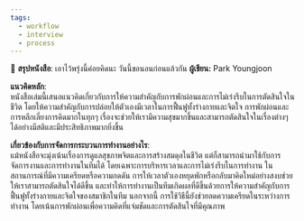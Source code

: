 ```yaml
---
tags:
  - workflow
  - interview
  - process
---
```



📖 **สรุปหนังสือ**: เอาไว้พรุ่งนี้ค่อยคิดนะ วันนี้ขอนอนก่อนแล้วกัน
**ผู้เขียน:** Park Youngjoon

**แนวคิดหลัก**:  
หนังสือเล่มนี้เสนอแนวคิดเกี่ยวกับการให้ความสำคัญกับการพักผ่อนและการไม่เร่งรีบในการตัดสินใจในชีวิต โดยให้ความสำคัญกับการปล่อยให้ตัวเองมีเวลาในการฟื้นฟูทั้งร่างกายและจิตใจ การพักผ่อนและการหลีกเลี่ยงการคิดมากในทุกๆ เรื่องจะช่วยให้เรามีความสุขมากขึ้นและสามารถตัดสินใจในเรื่องต่างๆ ได้อย่างมีสติและมีประสิทธิภาพมากยิ่งขึ้น

**เกี่ยวข้องกับการจัดการกระบวนการทำงานอย่างไร**:  
แม้หนังสือจะมุ่งเน้นเรื่องการดูแลสุขภาพจิตและการสร้างสมดุลในชีวิต แต่ก็สามารถนำมาใช้กับการจัดการงานและการทำงานในทีมได้ โดยเฉพาะการบริหารเวลาและการไม่เร่งรีบในการทำงาน ในสถานการณ์ที่มีความเครียดหรือความกดดัน การให้เวลาตัวเองหยุดพักหรือกลับมาคิดใหม่อย่างสงบช่วยให้เราสามารถตัดสินใจได้ดีขึ้น และทำให้การทำงานเป็นทีมเกิดผลที่ดีขึ้นด้วยการให้ความสำคัญกับการฟื้นฟูทั้งร่างกายและจิตใจของสมาชิกในทีม นอกจากนี้ การใช้วิธีนี้ยังช่วยลดความเครียดในระหว่างการทำงาน โดยเน้นการพักผ่อนเพื่อความคิดที่แจ่มชัดและการตัดสินใจที่มีคุณภาพ
